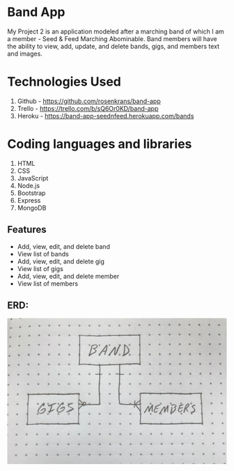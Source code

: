 # Band App
My Project 2 is an application modeled after a marching band of which I am a member - Seed & Feed Marching Abominable.
Band members will have the ability to view, add, update, and delete bands, gigs, and members text and images.

# Technologies Used

1. Github - https://github.com/rosenkrans/band-app 
1. Trello - https://trello.com/b/sQ6Or0KD/band-app 
1. Heroku - https://band-app-seednfeed.herokuapp.com/bands 

# Coding languages and libraries

1. HTML
1. CSS
1. JavaScript
1. Node.js
1. Bootstrap
1. Express
1. MongoDB

## Features
* Add, view, edit, and delete band
* View list of bands
* Add, view, edit, and delete gig
* View list of gigs
* Add, view, edit, and delete member
* View list of members


## ERD:
![erd](images/Project2ERD.jpg)







